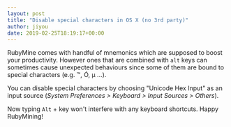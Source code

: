 ```yaml
---
layout: post
title: "Disable special characters in OS X (no 3rd party)"
author: jiyou
date: 2019-02-25T18:19:17+00:00
---
```


RubyMine comes with handful of mnemonics which are supposed to boost your productivity. However ones that are combined with `alt` keys can sometimes cause unexpected behaviours since some of them are bound to special characters (e.g. ™, Ó, µ ...). 

You can disable special characters by choosing "Unicode Hex Input" as an input source (*System Preferences > Keyboard > Input Sources > Others*). 

Now typing `Alt` + key won't interfere with any keyboard shortcuts. Happy RubyMining!
